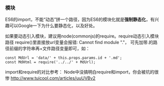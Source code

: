 ### 模块

ES6的import，不能“动态”拼一个路径，因为ES6的模块化就是**强制静态化**，有兴趣可以Google一下为什么要静态化，以及好处。

如果要动态引入模块，建议用node(commonjs)的require。require动态引入模块路径 require()里直接放url变量会报错: Cannot find module "."， 可先加带.的路径前缀的字符串再+文件路径变量即可，如：

```
const MdUrl = 'data/' + this.props.params.id + '.md';
const MdHtml = require('../../' + MdUrl);
```

import和require的对比参考：
Node中没搞明白require和import，你会被坑的很惨
http://www.tuicool.com/articles/uuUVBv2


